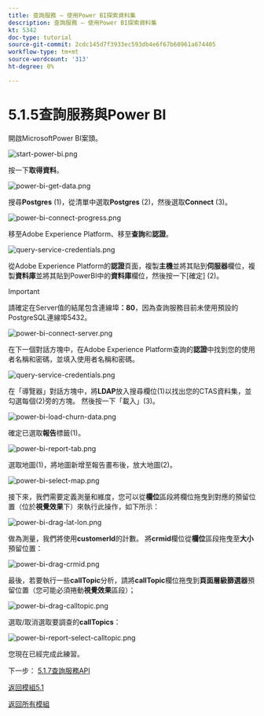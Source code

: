 ```yaml
---
title: 查詢服務 — 使用Power BI探索資料集
description: 查詢服務 — 使用Power BI探索資料集
kt: 5342
doc-type: tutorial
source-git-commit: 2cdc145d7f3933ec593db4e6f67b60961a674405
workflow-type: tm+mt
source-wordcount: '313'
ht-degree: 0%

---
```


# 5.1.5查詢服務與Power BI

開啟MicrosoftPower BI案頭。

![start-power-bi.png](./images/start-power-bi.png)

按一下&#x200B;**取得資料**。

![power-bi-get-data.png](./images/power-bi-get-data.png)

搜尋&#x200B;**Postgres** (1)，從清單中選取&#x200B;**Postgres** (2)，然後選取&#x200B;**Connect** (3)。

![power-bi-connect-progress.png](./images/power-bi-connect-progress.png)

移至Adobe Experience Platform、移至&#x200B;**查詢**&#x200B;和&#x200B;**認證**。

![query-service-credentials.png](./images/query-service-credentials.png)

從Adobe Experience Platform的&#x200B;**認證**&#x200B;頁面，複製&#x200B;**主機**&#x200B;並將其貼到&#x200B;**伺服器**&#x200B;欄位，複製&#x200B;**資料庫**&#x200B;並將其貼到PowerBI中的&#x200B;**資料庫**&#x200B;欄位，然後按一下[確定] (2)。

>[!IMPORTANT]
>
>請確定在Server值的結尾包含連線埠&#x200B;**：80**，因為查詢服務目前未使用預設的PostgreSQL連線埠5432。

![power-bi-connect-server.png](./images/power-bi-connect-server.png)

在下一個對話方塊中，在Adobe Experience Platform查詢的&#x200B;**認證**&#x200B;中找到您的使用者名稱和密碼，並填入使用者名稱和密碼。

![query-service-credentials.png](./images/query-service-credentials.png)

在「導覽器」對話方塊中，將&#x200B;**LDAP**&#x200B;放入搜尋欄位(1)以找出您的CTAS資料集，並勾選每個(2)旁的方塊。 然後按一下「載入」(3)。

![power-bi-load-churn-data.png](./images/power-bi-load-churn-data.png)

確定已選取&#x200B;**報告**&#x200B;標籤(1)。

![power-bi-report-tab.png](./images/power-bi-report-tab.png)

選取地圖(1)，將地圖新增至報告畫布後，放大地圖(2)。

![power-bi-select-map.png](./images/power-bi-select-map.png)

接下來，我們需要定義測量和維度，您可以從&#x200B;**欄位**&#x200B;區段將欄位拖曳到對應的預留位置（位於&#x200B;**視覺效果**&#x200B;下）來執行此操作，如下所示：

![power-bi-drag-lat-lon.png](./images/power-bi-drag-lat-lon.png)

做為測量，我們將使用&#x200B;**customerId**&#x200B;的計數。 將&#x200B;**crmid**&#x200B;欄位從&#x200B;**欄位**&#x200B;區段拖曳至&#x200B;**大小**&#x200B;預留位置：

![power-bi-drag-crmid.png](./images/power-bi-drag-crmid.png)

最後，若要執行一些&#x200B;**callTopic**&#x200B;分析，請將&#x200B;**callTopic**&#x200B;欄位拖曳到&#x200B;**頁面層級篩選器**&#x200B;預留位置（您可能必須捲動&#x200B;**視覺效果**&#x200B;區段）；

![power-bi-drag-calltopic.png](./images/power-bi-drag-calltopic.png)

選取/取消選取要調查的&#x200B;**callTopics**：

![power-bi-report-select-calltopic.png](./images/power-bi-report-select-calltopic.png)

您現在已經完成此練習。

下一步： [5.1.7查詢服務API](./ex7.md)

[返回模組5.1](./query-service.md)

[返回所有模組](../../../overview.md)
